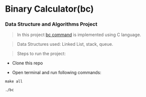 # Binary Calculator(bc)
### Data Structure and Algorithms Project

> In this project [bc command](https://www.gnu.org/software/bc/manual/html_mono/bc.html) is implemented using C language.

> Data Structures used: Linked List, stack, queue.

>Steps to run the project:

* Clone this repo

* Open terminal and run following commands:
```
make all

./bc

```
